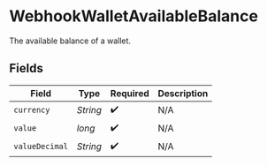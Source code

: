 # WebhookWalletAvailableBalance

The available balance of a wallet.


## Fields

| Field              | Type               | Required           | Description        |
| ------------------ | ------------------ | ------------------ | ------------------ |
| `currency`         | *String*           | :heavy_check_mark: | N/A                |
| `value`            | *long*             | :heavy_check_mark: | N/A                |
| `valueDecimal`     | *String*           | :heavy_check_mark: | N/A                |